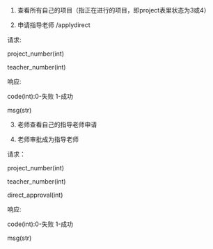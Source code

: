 1. 查看所有自己的项目（指正在进行的项目，即project表里状态为3或4）

2. 申请指导老师 /applydirect

请求:

project_number(int)

teacher_number(int)

响应:

code(int):0-失败 1-成功

msg(str)

3. 老师查看自己的指导老师申请

4. 老师审批成为指导老师

请求：

project_number(int)

teacher_number(int)

direct_approval(int)

响应:

code(int):0-失败 1-成功

msg(str)